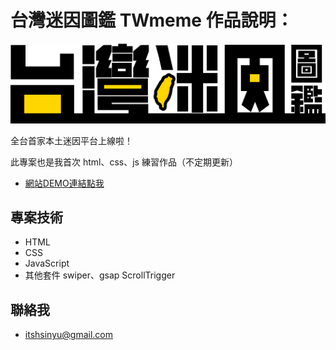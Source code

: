 # 台灣迷因圖鑑 TWmeme 作品說明：
![橫幅](https://github.com/itshsinyu/TWmeme/blob/master/images/twmemelogo.png)

全台首家本土迷因平台上線啦！

此專案也是我首次 html、css、js 練習作品（不定期更新）

- [網站DEMO連結點我](https://itshsinyu.github.io/TWmeme/index.html)

## 專案技術
- HTML
- CSS
- JavaScript
- 其他套件 swiper、gsap ScrollTrigger

## 聯絡我
- itshsinyu@gmail.com
